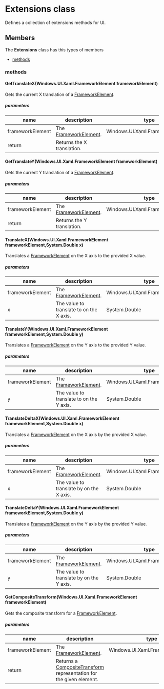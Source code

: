 
# Extensions class

Defines a collection of extensions methods for UI.

## Members

The **Extensions** class has this types of members

* [methods](#methods)

### methods

#### GetTranslateX(Windows.UI.Xaml.FrameworkElement frameworkElement)

Gets the current X translation of a [FrameworkElement](https://msdn.microsoft.com/library/windows/apps/Windows.UI.Xaml.FrameworkElement).

##### parameters



| name | description | type |
| --- | --- | --- |
| frameworkElement | The [FrameworkElement](https://msdn.microsoft.com/library/windows/apps/Windows.UI.Xaml.FrameworkElement). | Windows.UI.Xaml.FrameworkElement |
| return |Returns the X translation. |

#### GetTranslateY(Windows.UI.Xaml.FrameworkElement frameworkElement)

Gets the current Y translation of a [FrameworkElement](https://msdn.microsoft.com/library/windows/apps/Windows.UI.Xaml.FrameworkElement).

##### parameters



| name | description | type |
| --- | --- | --- |
| frameworkElement | The [FrameworkElement](https://msdn.microsoft.com/library/windows/apps/Windows.UI.Xaml.FrameworkElement). | Windows.UI.Xaml.FrameworkElement |
| return |Returns the Y translation. |

#### TranslateX(Windows.UI.Xaml.FrameworkElement frameworkElement,System.Double x)

Translates a [FrameworkElement](https://msdn.microsoft.com/library/windows/apps/Windows.UI.Xaml.FrameworkElement) on the X axis to the provided X value.

##### parameters



| name | description | type |
| --- | --- | --- |
| frameworkElement | The [FrameworkElement](https://msdn.microsoft.com/library/windows/apps/Windows.UI.Xaml.FrameworkElement). | Windows.UI.Xaml.FrameworkElement |
| x | The value to translate to on the X axis. | System.Double |

#### TranslateY(Windows.UI.Xaml.FrameworkElement frameworkElement,System.Double y)

Translates a [FrameworkElement](https://msdn.microsoft.com/library/windows/apps/Windows.UI.Xaml.FrameworkElement) on the Y axis to the provided Y value.

##### parameters



| name | description | type |
| --- | --- | --- |
| frameworkElement | The [FrameworkElement](https://msdn.microsoft.com/library/windows/apps/Windows.UI.Xaml.FrameworkElement). | Windows.UI.Xaml.FrameworkElement |
| y | The value to translate to on the Y axis. | System.Double |

#### TranslateDeltaX(Windows.UI.Xaml.FrameworkElement frameworkElement,System.Double x)

Translates a [FrameworkElement](https://msdn.microsoft.com/library/windows/apps/Windows.UI.Xaml.FrameworkElement) on the X axis by the provided X value.

##### parameters



| name | description | type |
| --- | --- | --- |
| frameworkElement | The [FrameworkElement](https://msdn.microsoft.com/library/windows/apps/Windows.UI.Xaml.FrameworkElement). | Windows.UI.Xaml.FrameworkElement |
| x | The value to translate by on the X axis. | System.Double |

#### TranslateDeltaY(Windows.UI.Xaml.FrameworkElement frameworkElement,System.Double y)

Translates a [FrameworkElement](https://msdn.microsoft.com/library/windows/apps/Windows.UI.Xaml.FrameworkElement) on the Y axis by the provided Y value.

##### parameters



| name | description | type |
| --- | --- | --- |
| frameworkElement | The [FrameworkElement](https://msdn.microsoft.com/library/windows/apps/Windows.UI.Xaml.FrameworkElement). | Windows.UI.Xaml.FrameworkElement |
| y | The value to translate by on the Y axis. | System.Double |

#### GetCompositeTransform(Windows.UI.Xaml.FrameworkElement frameworkElement)

Gets the composite transform for a [FrameworkElement](https://msdn.microsoft.com/library/windows/apps/Windows.UI.Xaml.FrameworkElement).

##### parameters



| name | description | type |
| --- | --- | --- |
| frameworkElement | The [FrameworkElement](https://msdn.microsoft.com/library/windows/apps/Windows.UI.Xaml.FrameworkElement). | Windows.UI.Xaml.FrameworkElement |
| return |Returns a [CompositeTransform](https://msdn.microsoft.com/library/windows/apps/Windows.UI.Xaml.Media.CompositeTransform) representation for the given element. |
